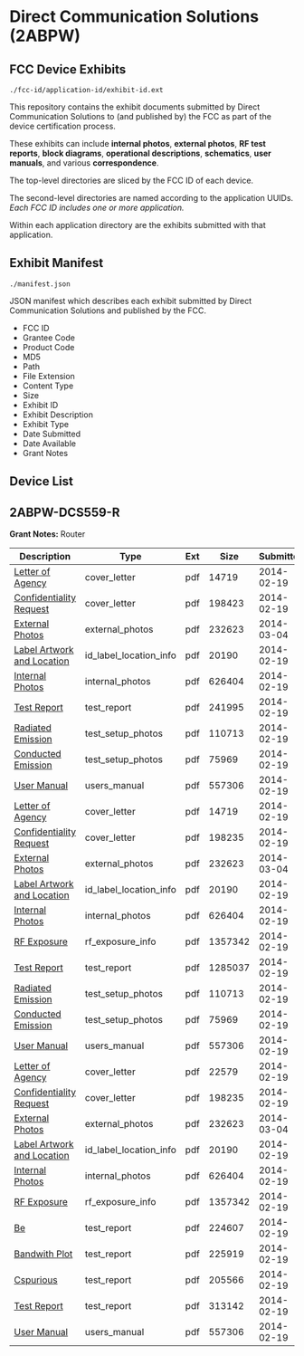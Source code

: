 # Direct Communication Solutions (2ABPW)
## FCC Device Exhibits

```
./fcc-id/application-id/exhibit-id.ext
```

This repository contains the exhibit documents submitted by Direct Communication Solutions to (and published by) the FCC as part of the device certification process.

These exhibits can include **internal photos**, **external photos**, **RF test reports**, **block diagrams**, **operational descriptions**, **schematics**, **user manuals**, and various **correspondence**.

The top-level directories are sliced by the FCC ID of each device.

The second-level directories are named according to the application UUIDs. *Each FCC ID includes one or more application.*

Within each application directory are the exhibits submitted with that application. 

## Exhibit Manifest

```
./manifest.json
```

JSON manifest which describes each exhibit submitted by Direct Communication Solutions and published by the FCC.

- FCC ID
- Grantee Code
- Product Code
- MD5
- Path
- File Extension
- Content Type
- Size
- Exhibit ID
- Exhibit Description
- Exhibit Type
- Date Submitted
- Date Available
- Grant Notes

## Device List
## 2ABPW-DCS559-R
**Grant Notes:** Router

| Description | Type | Ext | Size | Submitted | Available |
| ----------- | ---- | --- | ---- | --------- | --------- |
| [Letter of Agency](2ABPW-DCS559-R/2f2ef00954f7d102fb14a82a4b1eeb5d/2193202.pdf) | cover_letter | pdf | 14719 | 2014-02-19 | 2014-02-19 |
| [Confidentiality Request](2ABPW-DCS559-R/2f2ef00954f7d102fb14a82a4b1eeb5d/2193225.pdf) | cover_letter | pdf | 198423 | 2014-02-19 | 2014-02-19 |
| [External Photos](2ABPW-DCS559-R/2f2ef00954f7d102fb14a82a4b1eeb5d/2206249.pdf) | external_photos | pdf | 232623 | 2014-03-04 | 2014-02-19 |
| [Label Artwork and Location](2ABPW-DCS559-R/2f2ef00954f7d102fb14a82a4b1eeb5d/2193221.pdf) | id_label_location_info | pdf | 20190 | 2014-02-19 | 2014-02-19 |
| [Internal Photos](2ABPW-DCS559-R/2f2ef00954f7d102fb14a82a4b1eeb5d/2193222.pdf) | internal_photos | pdf | 626404 | 2014-02-19 | 2014-02-19 |
| [Test Report](2ABPW-DCS559-R/2f2ef00954f7d102fb14a82a4b1eeb5d/2193228.pdf) | test_report | pdf | 241995 | 2014-02-19 | 2014-02-19 |
| [Radiated Emission](2ABPW-DCS559-R/2f2ef00954f7d102fb14a82a4b1eeb5d/2193217.pdf) | test_setup_photos | pdf | 110713 | 2014-02-19 | 2014-02-19 |
| [Conducted Emission](2ABPW-DCS559-R/2f2ef00954f7d102fb14a82a4b1eeb5d/2193218.pdf) | test_setup_photos | pdf | 75969 | 2014-02-19 | 2014-02-19 |
| [User Manual](2ABPW-DCS559-R/2f2ef00954f7d102fb14a82a4b1eeb5d/2193205.pdf) | users_manual | pdf | 557306 | 2014-02-19 | 2014-02-19 |
| [Letter of Agency](2ABPW-DCS559-R/07ab68f98c6bf97d8d67bfaedcb7e1ef/2193202.pdf) | cover_letter | pdf | 14719 | 2014-02-19 | 2014-02-19 |
| [Confidentiality Request](2ABPW-DCS559-R/07ab68f98c6bf97d8d67bfaedcb7e1ef/2193204.pdf) | cover_letter | pdf | 198235 | 2014-02-19 | 2014-02-19 |
| [External Photos](2ABPW-DCS559-R/07ab68f98c6bf97d8d67bfaedcb7e1ef/2206249.pdf) | external_photos | pdf | 232623 | 2014-03-04 | 2014-02-19 |
| [Label Artwork and Location](2ABPW-DCS559-R/07ab68f98c6bf97d8d67bfaedcb7e1ef/2193221.pdf) | id_label_location_info | pdf | 20190 | 2014-02-19 | 2014-02-19 |
| [Internal Photos](2ABPW-DCS559-R/07ab68f98c6bf97d8d67bfaedcb7e1ef/2193222.pdf) | internal_photos | pdf | 626404 | 2014-02-19 | 2014-02-19 |
| [RF Exposure](2ABPW-DCS559-R/07ab68f98c6bf97d8d67bfaedcb7e1ef/2193223.pdf) | rf_exposure_info | pdf | 1357342 | 2014-02-19 | 2014-02-19 |
| [Test Report](2ABPW-DCS559-R/07ab68f98c6bf97d8d67bfaedcb7e1ef/2193216.pdf) | test_report | pdf | 1285037 | 2014-02-19 | 2014-02-19 |
| [Radiated Emission](2ABPW-DCS559-R/07ab68f98c6bf97d8d67bfaedcb7e1ef/2193217.pdf) | test_setup_photos | pdf | 110713 | 2014-02-19 | 2014-02-19 |
| [Conducted Emission](2ABPW-DCS559-R/07ab68f98c6bf97d8d67bfaedcb7e1ef/2193218.pdf) | test_setup_photos | pdf | 75969 | 2014-02-19 | 2014-02-19 |
| [User Manual](2ABPW-DCS559-R/07ab68f98c6bf97d8d67bfaedcb7e1ef/2193205.pdf) | users_manual | pdf | 557306 | 2014-02-19 | 2014-02-19 |
| [Letter of Agency](2ABPW-DCS559-R/90c657d1182b06ae258c63e873080709/2193261.pdf) | cover_letter | pdf | 22579 | 2014-02-19 | 2014-02-19 |
| [Confidentiality Request](2ABPW-DCS559-R/90c657d1182b06ae258c63e873080709/2193204.pdf) | cover_letter | pdf | 198235 | 2014-02-19 | 2014-02-19 |
| [External Photos](2ABPW-DCS559-R/90c657d1182b06ae258c63e873080709/2206249.pdf) | external_photos | pdf | 232623 | 2014-03-04 | 2014-02-19 |
| [Label Artwork and Location](2ABPW-DCS559-R/90c657d1182b06ae258c63e873080709/2193221.pdf) | id_label_location_info | pdf | 20190 | 2014-02-19 | 2014-02-19 |
| [Internal Photos](2ABPW-DCS559-R/90c657d1182b06ae258c63e873080709/2193222.pdf) | internal_photos | pdf | 626404 | 2014-02-19 | 2014-02-19 |
| [RF Exposure](2ABPW-DCS559-R/90c657d1182b06ae258c63e873080709/2193223.pdf) | rf_exposure_info | pdf | 1357342 | 2014-02-19 | 2014-02-19 |
| [Be](2ABPW-DCS559-R/90c657d1182b06ae258c63e873080709/2193269.pdf) | test_report | pdf | 224607 | 2014-02-19 | 2014-02-19 |
| [Bandwith Plot](2ABPW-DCS559-R/90c657d1182b06ae258c63e873080709/2193270.pdf) | test_report | pdf | 225919 | 2014-02-19 | 2014-02-19 |
| [Cspurious](2ABPW-DCS559-R/90c657d1182b06ae258c63e873080709/2193271.pdf) | test_report | pdf | 205566 | 2014-02-19 | 2014-02-19 |
| [Test Report](2ABPW-DCS559-R/90c657d1182b06ae258c63e873080709/2193272.pdf) | test_report | pdf | 313142 | 2014-02-19 | 2014-02-19 |
| [User Manual](2ABPW-DCS559-R/90c657d1182b06ae258c63e873080709/2193205.pdf) | users_manual | pdf | 557306 | 2014-02-19 | 2014-02-19 |
